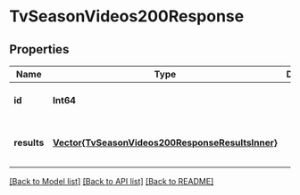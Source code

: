# TvSeasonVideos200Response


## Properties
Name | Type | Description | Notes
------------ | ------------- | ------------- | -------------
**id** | **Int64** |  | [optional] [default to 0]
**results** | [**Vector{TvSeasonVideos200ResponseResultsInner}**](TvSeasonVideos200ResponseResultsInner.md) |  | [optional] [default to nothing]


[[Back to Model list]](../README.md#models) [[Back to API list]](../README.md#api-endpoints) [[Back to README]](../README.md)


